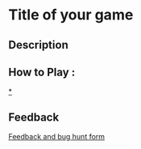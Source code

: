 # Title of your game

## Description

## How to Play :
[*](my_game.exe)
## Feedback
[Feedback and bug hunt form](https://docs.google.com/forms/d/e/1FAIpQLScBP6_f1x27TRToo-1gRVZdB0t9-SKOKtfPiCc5uOSAVYrGGw/viewform?usp=sf_link)

